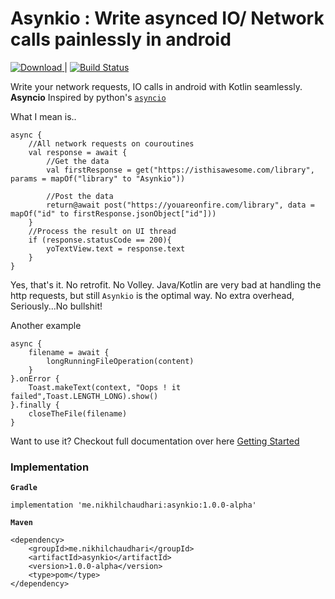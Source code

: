 # Asynkio : Write asynced IO/ Network calls painlessly in android

[ ![Download](https://api.bintray.com/packages/curiousnikhil/Asynkio/me.nikhilchaudhari.asynkio/images/download.svg?version=1.0.0-alpha) ](https://bintray.com/curiousnikhil/Asynkio/me.nikhilchaudhari.asynkio/1.0.0-alpha/link)|
[ ![Build Status](https://travis-ci.org/CuriousNikhil/AsynKio.svg?branch=master)](https://travis-ci.org/CuriousNikhil/AsynKio)

Write your network requests, IO calls in android with Kotlin seamlessly.
**Asyncio** Inspired by python's [`asyncio`](https://docs.python.org/3/library/asyncio.html)

What I mean is..

    async {
        //All network requests on couroutines
        val response = await {
            //Get the data
            val firstResponse = get("https://isthisawesome.com/library", params = mapOf("library" to "Asynkio"))

            //Post the data
            return@await post("https://youareonfire.com/library", data = mapOf("id" to firstResponse.jsonObject["id"]))
        }
        //Process the result on UI thread
        if (response.statusCode == 200){
            yoTextView.text = response.text
        }
    }

Yes, that's it. No retrofit. No Volley. Java/Kotlin are very bad at handling the http requests, but still `Asynkio` is the optimal way. No extra overhead, Seriously...No bullshit!

Another example

    async {
        filename = await {
            longRunningFileOperation(content)
        }
    }.onError {
        Toast.makeText(context, "Oops ! it failed",Toast.LENGTH_LONG).show()
    }.finally {
        closeTheFile(filename)
    }

Want to use it? Checkout full documentation over here [Getting Started](https://curiousnikhil.github.io/AsynKio/#/)


### Implementation
**`Gradle`**

    implementation 'me.nikhilchaudhari:asynkio:1.0.0-alpha'

**`Maven`**

    <dependency>
    	<groupId>me.nikhilchaudhari</groupId>
    	<artifactId>asynkio</artifactId>
    	<version>1.0.0-alpha</version>
    	<type>pom</type>
    </dependency>

